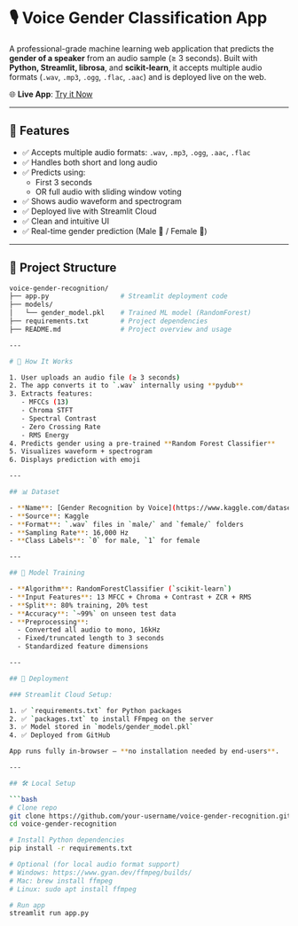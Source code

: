 # 🎙️ Voice Gender Classification App

A professional-grade machine learning web application that predicts the **gender of a speaker** from an audio sample (≥ 3 seconds). Built with **Python, Streamlit, librosa**, and **scikit-learn**, it accepts multiple audio formats (`.wav`, `.mp3`, `.ogg`, `.flac`, `.aac`) and is deployed live on the web.

🌐 **Live App**: [Try it Now](https://gendervoiceclassification-26dw4k2cfugsakhys6vyd8.streamlit.app/)

---

## 📌 Features

- ✅ Accepts multiple audio formats: `.wav`, `.mp3`, `.ogg`, `.aac`, `.flac`
- ✅ Handles both short and long audio
- ✅ Predicts using:
  - First 3 seconds
  - OR full audio with sliding window voting
- ✅ Shows audio waveform and spectrogram
- ✅ Deployed live with Streamlit Cloud
- ✅ Clean and intuitive UI
- ✅ Real-time gender prediction (Male 👨 / Female 👩)

---

## 📂 Project Structure

```bash
voice-gender-recognition/
├── app.py                  # Streamlit deployment code
├── models/
│   └── gender_model.pkl    # Trained ML model (RandomForest)
├── requirements.txt        # Project dependencies
├── README.md               # Project overview and usage

---

# 🎯 How It Works

1. User uploads an audio file (≥ 3 seconds)
2. The app converts it to `.wav` internally using **pydub**
3. Extracts features:
   - MFCCs (13)
   - Chroma STFT
   - Spectral Contrast
   - Zero Crossing Rate
   - RMS Energy
4. Predicts gender using a pre-trained **Random Forest Classifier**
5. Visualizes waveform + spectrogram
6. Displays prediction with emoji

---

## 📊 Dataset

- **Name**: [Gender Recognition by Voice](https://www.kaggle.com/datasets/murtadhanajim/gender-recognition-by-voiceoriginal)
- **Source**: Kaggle
- **Format**: `.wav` files in `male/` and `female/` folders
- **Sampling Rate**: 16,000 Hz
- **Class Labels**: `0` for male, `1` for female

---

## 🧠 Model Training

- **Algorithm**: RandomForestClassifier (`scikit-learn`)
- **Input Features**: 13 MFCC + Chroma + Contrast + ZCR + RMS
- **Split**: 80% training, 20% test
- **Accuracy**: `~99%` on unseen test data
- **Preprocessing**:
  - Converted all audio to mono, 16kHz
  - Fixed/truncated length to 3 seconds
  - Standardized feature dimensions

---

## 🚀 Deployment

### Streamlit Cloud Setup:

1. ✅ `requirements.txt` for Python packages
2. ✅ `packages.txt` to install FFmpeg on the server
3. ✅ Model stored in `models/gender_model.pkl`
4. ✅ Deployed from GitHub

App runs fully in-browser — **no installation needed by end-users**.

---

## 🛠️ Local Setup

```bash
# Clone repo
git clone https://github.com/your-username/voice-gender-recognition.git
cd voice-gender-recognition

# Install Python dependencies
pip install -r requirements.txt

# Optional (for local audio format support)
# Windows: https://www.gyan.dev/ffmpeg/builds/
# Mac: brew install ffmpeg
# Linux: sudo apt install ffmpeg

# Run app
streamlit run app.py

